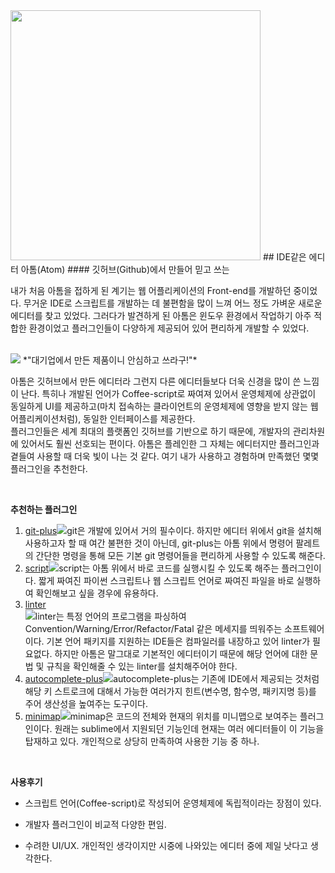 <img width=400 class="img-thumbnail" src="https://mae.chab.in/wp-content/uploads/2015/05/Atom.png">
## IDE같은 에디터 아톰(Atom)
#### 깃허브(Github)에서 만들어 믿고 쓰는 
  
내가 처음 아톰을 접하게 된 계기는 웹 어플리케이션의 Front-end를 개발하던 중이었다. 무거운 IDE로 스크립트를 개발하는 데 불편함을 많이 느껴 어느 정도 가벼운 새로운 에디터를 찾고 있었다. 그러다가 발견하게 된 아톰은 윈도우 환경에서 작업하기 아주 적합한 환경이었고 플러그인들이 다양하게 제공되어 있어 편리하게 개발할 수 있었다.
  
</br>
  
<img class="img-thumbnail" src="https://jmyang.kr/static/img/octocat.jpg">  
*"대기업에서 만든 제품이니 안심하고 쓰라구!"*
  
</br>
  
아톰은 깃허브에서 만든 에디터라 그런지 다른 에디터들보다 더욱 신경을 많이 쓴 느낌이 난다. 특히나 개발된 언어가 Coffee-script로 짜여져 있어서 운영체제에 상관없이 동일하게 UI를 제공하고(마치 접속하는 클라이언트의 운영체제에 영향을 받지 않는 웹 어플리케이션처럼), 동일한 인터페이스를 제공한다.  
플러그인들은 세계 최대의 플랫폼인 깃허브를 기반으로 하기 때문에, 개발자의 관리차원에 있어서도 훨씬 선호되는 편이다. 아톰은 플레인한 그 자체는 에디터지만 플러그인과 곁들여 사용할 때 더욱 빛이 나는 것 같다. 여기 내가 사용하고 경험하며 만족했던 몇몇 플러그인을 추천한다.  
  
</br>
  
**추천하는 플러그인**  
  
1. <a href="https://atom.io/packages/git-plus" target="_blank">git-plus</a><img class="img-thumbnail" src="https://i.github-camo.com/78e2bafa5f9b3afdf47d7e02e3f949fea4801fc0/68747470733a2f2f7261772e67697468756275736572636f6e74656e742e636f6d2f616b6f6e77692f6769742d706c75732f6d61737465722f636f6d6d69742e676966">git은 개발에 있어서 거의 필수이다. 하지만 에디터 위에서 git을 설치해 사용하고자 할 때 여간 불편한 것이 아닌데, git-plus는 아톰 위에서 명령어 팔레트의 간단한 명령을 통해 모든 기본 git 명령어들을 편리하게 사용할 수 있도록 해준다.
2. <a href="https://atom.io/packages/script" target="_blank">script</a><img class="img-thumbnail" src="https://i.github-camo.com/405fb492595dd819647af375b68c716fd862ee80/68747470733a2f2f636c6f75642e67697468756275736572636f6e74656e742e636f6d2f6173736574732f313639343035352f333232363230312f63343538616362632d663036372d313165332d383461302d6461323766653333346635652e676966">script는 아톰 위에서 바로 코드를 실행시킬 수 있도록 해주는 플러그인이다. 짧게 짜여진 파이썬 스크립트나 웹 스크립트 언어로 짜여진 파일을 바로 실행하여 확인해보고 싶을 경우에 유용하다.</br>  
3. <a href="https://atom.io/packages/linter" target="_blank">linter</a></br><img class="img-thumbnail" src="https://i.github-camo.com/a7fa1da3b5b4bdea00b5d25591f47e0751f64d4e/68747470733a2f2f636c6f75642e67697468756275736572636f6e74656e742e636f6d2f6173736574732f343237383131332f32333837393933332f31616231376532612d303837322d313165372d383033642d3366653063636663363739302e676966">linter는 특정 언어의 프로그램을 파싱하여 Convention/Warning/Error/Refactor/Fatal 같은 메세지를 띄워주는 소프트웨어이다. 기본 언어 패키지를 지원하는 IDE들은 컴파일러를 내장하고 있어 linter가 필요없다. 하지만 아톰은 말그대로 기본적인 에디터이기 때문에 해당 언어에 대한 문법 및 규칙을 확인해줄 수 있는 linter를 설치해주어야 한다.
4. <a href="https://atom.io/packages/autocomplete-plus" target="_blank">autocomplete-plus</a><img class="img-thumbnail" src="https://i.github-camo.com/c90b92e60288c36d664f03908ba025d6480b0c38/68747470733a2f2f636c6f75642e67697468756275736572636f6e74656e742e636f6d2f6173736574732f3734343734302f373635363836312f39666238626363342d666165612d313165342d393831342d3964636132313864656439332e706e67">autocomplete-plus는 기존에 IDE에서 제공되는 것처럼 해당 키 스트로크에 대해서 가능한 여러가지 힌트(변수명, 함수명, 패키지명 등)를 주어 생산성을 높여주는 도구이다.
5. <a href="https://atom.io/packages/minimap" target="_blank">minimap</a><img class="img-thumbnail" src="https://i.github-camo.com/bb671dcf7706c32eb432472c2cd69d354f824661/68747470733a2f2f6769746875622e636f6d2f61746f6d2d6d696e696d61702f6d696e696d61702f626c6f622f6d61737465722f7265736f75726365732f73637265656e73686f742e706e673f7261773d74727565">minimap은 코드의 전체와 현재의 위치를 미니맵으로 보여주는 플러그인이다. 원래는 sublime에서 지원되던 기능인데 현재는 여러 에디터들이 이 기능을 탑재하고 있다. 개인적으로 상당히 만족하여 사용한 기능 중 하나.  
  
</br>  
  
**사용후기** 

* 스크립트 언어(Coffee-script)로 작성되어 운영체제에 독립적이라는 장점이 있다.

* 개발자 플러그인이 비교적 다양한 편임.

* 수려한 UI/UX. 개인적인 생각이지만 시중에 나와있는 에디터 중에 제일 낫다고 생각한다.

